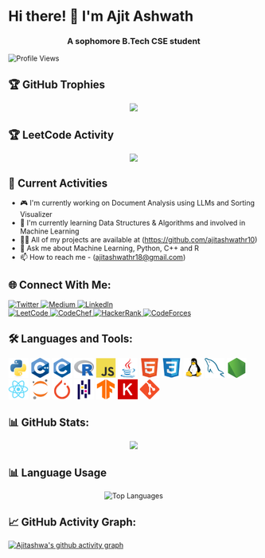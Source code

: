 # Hi there! 👋 I'm Ajit Ashwath

<h3 align = "center">A sophomore B.Tech CSE student</h3>

![Profile Views](https://komarev.com/ghpvc/?username=ajitashwathr10&color=brightgreen&style=flat&label=Profile+views)

## 🏆 GitHub Trophies
<div align="center">
  <img src="https://github-profile-trophy.vercel.app/?username=ajitashwathr10&theme=flat&column=3&margin-w=15&margin-h=15" />
</div>

## 🏆 LeetCode Activity
<p align = "center">
  <img align = top flex-grow=1 src="https://leetcard.jacoblin.cool/introvertedcapybara?theme=dark&font=Nunito&ext=heatmap" />  
</p>


## 🚀 Current Activities

- 🎮 I'm currently working on Document Analysis using LLMs and Sorting Visualizer
- 🌱 I'm currently learning Data Structures & Algorithms and involved in Machine Learning
- 👨‍💻 All of my projects are available at (https://github.com/ajitashwathr10)
- 💬 Ask me about Machine Learning, Python, C++ and R
- 📫 How to reach me - (ajitashwathr18@gmail.com)

## 🌐 Connect With Me:
<div align="left">
  <!-- Twitter -->
  <a href="https://x.com/ajitashwath_r" target="blank">
    <img src="https://img.shields.io/badge/Twitter-%231DA1F2.svg?style=for-the-badge&logo=Twitter&logoColor=white" alt="Twitter" />
  </a>
  <!-- Medium -->
  <a href="your-medium-profile-url" target="blank">
    <img src="https://img.shields.io/badge/Medium-12100E?style=for-the-badge&logo=medium&logoColor=white" alt="Medium" />
  </a>
  <!-- LinkedIn -->
  <a href="https://www.linkedin.com/in/ajitashwathr10/l" target="blank">
    <img src="https://img.shields.io/badge/LinkedIn-%230077B5.svg?style=for-the-badge&logo=linkedin&logoColor=white" alt="LinkedIn" />
  </a>
  <div align="left">
  <!-- LeetCode -->
  <a href="https://leetcode.com/u/introvertedcapybara/" target="blank">
    <img src="https://img.shields.io/badge/LeetCode-000000?style=for-the-badge&logo=LeetCode&logoColor=#d16c06" alt="LeetCode" />
  </a>
  <!-- CodeChef -->
  <a href="https://www.codechef.com/users/introcapybara" target="blank">
    <img src="https://img.shields.io/badge/CodeChef-%23964B00.svg?style=for-the-badge&logo=CodeChef&logoColor=white" alt="CodeChef" />
  </a>
  <!-- HackerRank -->
  <a href="https://www.hackerrank.com/profile/ajitashwathr18" target="blank">
    <img src="https://img.shields.io/badge/-Hackerrank-2EC866?style=for-the-badge&logo=HackerRank&logoColor=white" alt="HackerRank" />
  </a>
  <!-- CodeForces -->
  <a href="https://codeforces.com/profile/introvertedcapybara" target="blank">
    <img src="https://img.shields.io/badge/Codeforces-445f9d?style=for-the-badge&logo=Codeforces&logoColor=white" alt="CodeForces" />
  </a>
</div>

## 🛠️ Languages and Tools:
<div align="left">
  <img src="https://raw.githubusercontent.com/devicons/devicon/master/icons/python/python-original.svg" alt="python" width="40" height="40"/>
  <img src="https://raw.githubusercontent.com/devicons/devicon/master/icons/cplusplus/cplusplus-original.svg" alt="cplusplus" width="40" height="40"/>
  <img src="https://raw.githubusercontent.com/devicons/devicon/master/icons/c/c-original.svg" alt="c" width="40" height="40"/>
  <img src="https://raw.githubusercontent.com/devicons/devicon/master/icons/r/r-original.svg" alt="r" width="40" height="40"/>
  <img src="https://raw.githubusercontent.com/devicons/devicon/master/icons/javascript/javascript-original.svg" alt="javascript" width="40" height="40"/>
  <img src="https://raw.githubusercontent.com/devicons/devicon/master/icons/java/java-original.svg" alt="java" width="40" height="40"/>
  <img src="https://raw.githubusercontent.com/devicons/devicon/master/icons/html5/html5-original.svg" alt="html5" width="40" height="40"/>
  <img src="https://raw.githubusercontent.com/devicons/devicon/master/icons/css3/css3-original.svg" alt="css3" width="40" height="40"/>
  <img src="https://raw.githubusercontent.com/devicons/devicon/master/icons/linux/linux-original.svg" alt="linux" width="40" height="40"/>
  <img src="https://raw.githubusercontent.com/devicons/devicon/master/icons/mysql/mysql-original.svg" alt="mysql" width="40" height="40"/>
  <img src="https://raw.githubusercontent.com/devicons/devicon/master/icons/nodejs/nodejs-original.svg" alt="nodejs" width="40" height="40"/>
  <img src="https://raw.githubusercontent.com/devicons/devicon/master/icons/react/react-original.svg" alt="react" width="40" height="40"/>
  <img src="https://raw.githubusercontent.com/devicons/devicon/master/icons/jupyter/jupyter-original.svg" alt="jupyter" width="40" height="40"/>
  <img src="https://raw.githubusercontent.com/devicons/devicon/master/icons/pytorch/pytorch-original.svg" alt="pytorch" width="40" height="40"/>
  <img src="https://raw.githubusercontent.com/devicons/devicon/master/icons/pandas/pandas-original.svg" alt="pandas" width="40" height="40"/>
  <img src="https://raw.githubusercontent.com/devicons/devicon/master/icons/tensorflow/tensorflow-original.svg" alt="tensorflow" width="40" height="40"/>
  <img src="https://raw.githubusercontent.com/devicons/devicon/master/icons/keras/keras-original.svg" alt="keras" width="40" height="40"/>
  <img src="https://raw.githubusercontent.com/devicons/devicon/master/icons/git/git-original.svg" alt="git" width="40" height="40"/>
</div>

## 📊 GitHub Stats:
<div align = "center">
  <!-- ![Your Name's GitHub Stats](https://github-readme-stats.vercel.app/api?username=ajitashwathr10&show_icons=true&theme=dark) -->
  <img src = "https://github-readme-stats.vercel.app/api?username=ajitashwathr10&show_icons=true&theme=dark">
</div>

## 📊 Language Usage

<!-- Language Usage Stats -->
<div align = "center">
  <img src ="https://github-readme-stats.vercel.app/api/top-langs/?username=ajitashwathr10&langs_count=10&title_co lor=0891b2&text_color=ffffff&icon_color=0891b2&bg_color=1c1917&hide_border=true&locale=en&custom_title=Top%20%Languages" alt = "Top Languages" />
</div>

<!-- GitHub Contribution Graph -->
## 📈 GitHub Activity Graph:
[![Ajitashwa's github activity graph](https://github-readme-activity-graph.vercel.app/graph?username=ajitashwathr10&theme=react-dark&hide_border=true&area=true)](https://github.com/ajitashwathr10/github-readme-activity-graph)
